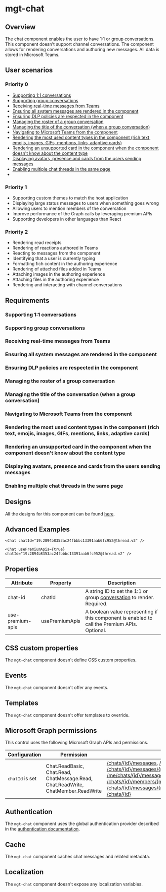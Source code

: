 # mgt-chat

## Overview

The chat component enables the user to have 1:1 or group conversations. This component doesn't support channel conversations. The component allows for rendering conversations and authoring new messages. All data is stored in Microsoft Teams.

## User scenarios

### Priority 0

- [Supporting 1:1 conversations](#000)
- [Supporting group conversations](#001)
- [Receiving real-time messages from Teams](#002)
- [Ensuring all system messages are rendered in the component](#003)
- [Ensuring DLP policies are respected in the component](#004)
- [Managing the roster of a group conversation](#005)
- [Managing the title of the conversation (when a group conversation)](#006)
- [Navigating to Microsoft Teams from the component](#007)
- [Rendering the most used content types in the component (rich text, emojis, images, GIFs, mentions, links, adaptive cards)](#008)
- [Rendering an unsupported card in the component when the component doesn't know about the content type](#009)
- [Displaying avatars, presence and cards from the users sending messages](#010)
- [Enabling multiple chat threads in the same page](#011)
-

### Priority 1

- Supporting custom themes to match the host application
- Displaying large status messages to users when something goes wrong
- Allowing users to mention members of the conversation
- Improve performance of the Graph calls by leveraging premium APIs
- Supporting developers in other languages than React

### Priority 2

- Rendering read receipts
- Rendering of reactions authored in Teams
- Reacting to messages from the component
- Identifying that a user is currently typing
- Formatting fich content in the authoring experience
- Rendering of attached files added in Teams
- Attaching images in the authoring experience
- Attaching files in the authoring experience
- Rendering and interacting with channel conversations

## Requirements

### Supporting 1:1 conversations <a id="000" />

### Supporting group conversations <a id="001" />

### Receiving real-time messages from Teams <a id="002" />

### Ensuring all system messages are rendered in the component  <a id="003" />

### Ensuring DLP policies are respected in the component  <a id="004" />

### Managing the roster of a group conversation  <a id="005" />

### Managing the title of the conversation (when a group conversation)  <a id="006" />

### Navigating to Microsoft Teams from the component  <a id="007" />

### Rendering the most used content types in the component (rich text, emojis, images, GIFs, mentions, links, adaptive cards)  <a id="008" />

### Rendering an unsupported card in the component when the component doesn't know about the content type  <a id="009" />

### Displaying avatars, presence and cards from the users sending messages  <a id="010" />

### Enabling multiple chat threads in the same page  <a id="011" />

## Designs

All the designs for this component can be found [here](https://www.figma.com/file/gP4q8VQ2so2ftzKz4GCuVh/Microsoft-Graph-Toolkit-(WIP)?node-id=10197%3A127838&mode=dev).

## Advanced Examples

```tsx
<Chat chatId="19:2894b8353ac24fbbbc13391aab6fc952@thread.v2" />
```

```tsx
<Chat usePremiumApis={true} chatId="19:2894b8353ac24fbbbc13391aab6fc952@thread.v2" />
```

## Properties

| Attribute                         | Property         | Description                                                                                            |
| --------------------------------- | ---------------- | ------------------------------------------------------------------------------------------------------ |
| chat-id                           | chatId           | A string ID to set the 1:1 or group [conversation](/graph/api/resources/chat) to render. Required.     |
| use-premium-apis                           | usePremiumApis           | A boolean value representing if this component is enabled to call the Premium APIs. Optional.     |

## CSS custom properties

The `mgt-chat` component doesn't define CSS custom properties.

## Events

The `mgt-chat` component doesn't offer any events.

## Templates

The `mgt-chat` component doesn't offer templates to override.

## Microsoft Graph permissions

This control uses the following Microsoft Graph APIs and permissions.

| Configuration | Permission | API |
| - | - | - |
| `chatId` is set | Chat.ReadBasic, Chat.Read, ChatMessage.Read, Chat.ReadWrite, ChatMember.ReadWrite | [/chats/{id}/messages](/graph/api/chat-list-messages), [/chats/{id}/messages](/graph/api/chat-post-messages), [/chats/{id}/messages/{messageId}](/graph/api/chatmessage-update), [/me/chats/{id}/messages/{messageId}/softDelete](/graph/api/chatmessage-softdelete), [/chats/{id}/members/{membershipId}](/graph/api/chat-delete-members), [/chats/{id}/members](/graph/api/chat-post-members), [/chats/{id}/messages/{messageId}/hostedContents/{hostedContentId}](/graph/api/chatmessagehostedcontent-get), [/chats/{id}](/graph/api/chat-patch) |

## Authentication

The `mgt-chat` component uses the global authentication provider described in the [authentication documentation](../providers/providers.md).

## Cache

The `mgt-chat` component caches chat messages and related metadata.

## Localization

The `mgt-chat` component doesn't expose any localization variables.
